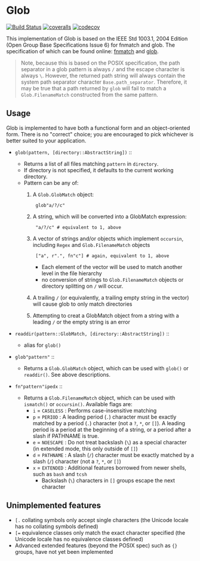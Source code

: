 # Glob

[![Build Status](https://github.com/vtjnash/Glob.jl/workflows/CI/badge.svg)](https://github.com/vtjnash/Glob.jl/actions/workflows/CI.yml?query=branch%3Amaster)
[![coveralls](https://coveralls.io/repos/github/vtjnash/Glob.jl/badge.svg?label=coveralls)](https://coveralls.io/github/vtjnash/Glob.jl)
[![codecov](https://codecov.io/gh/vtjnash/Glob.jl/branch/master/graph/badge.svg?label=codecov&token=QDfy4Cs9FB)](https://codecov.io/gh/vtjnash/Glob.jl)



This implementation of Glob is based on the IEEE Std 1003.1, 2004 Edition (Open Group Base Specifications Issue 6) for fnmatch and glob. The specification of which can be found online: [fnmatch](http://pubs.opengroup.org/onlinepubs/009696899/functions/fnmatch.html) and [glob](http://pubs.opengroup.org/onlinepubs/009696899/functions/glob.html).

> Note, because this is based on the POSIX specification, the path separator in a glob pattern is always `/` and the escape character is always `\`. However, the returned path string will always contain the system path separator character `Base.path_separator`. Therefore, it may be true that a path returned by `glob` will fail to match a `Glob.FilenameMatch` constructed from the same pattern.

## Usage

Glob is implemented to have both a functional form and an object-oriented form. There is no "correct" choice; you are encouraged to pick whichever is better suited to your application.

* `glob(pattern, [directory::AbstractString])` ::
  * Returns a list of all files matching `pattern` in `directory`.
  * If directory is not specified, it defaults to the current working directory.
  * Pattern can be any of:
    1. A `Glob.GlobMatch` object:

            glob"a/?/c"

    2. A string, which will be converted into a GlobMatch expression:

            "a/?/c" # equivalent to 1, above

    3. A vector of strings and/or objects which implement `occursin`, including `Regex` and `Glob.FilenameMatch` objects

            ["a", r".", fn"c"] # again, equivalent to 1, above

        * Each element of the vector will be used to match another level in the file hierarchy
        * no conversion of strings to `Glob.FilenameMatch` objects or directory splitting on `/` will occur.

    4. A trailing `/` (or equivalently, a trailing empty string in the vector) will cause glob to only match directories

    5. Attempting to creat a GlobMatch object from a string with a leading `/` or the empty string is an error

* `readdir(pattern::GlobMatch, [directory::AbstractString])` ::
  * alias for `glob()`

* `glob"pattern"` ::
  * Returns a `Glob.GlobMatch` object, which can be used with `glob()` or `readdir()`. See above descriptions.

* `fn"pattern"ipedx` ::
  * Returns a `Glob.FilenameMatch` object, which can be used with `ismatch()` or `occursin()`. Available flags are:
    * `i` = `CASELESS` : Performs case-insensitive matching
    * `p` = `PERIOD` : A leading period (`.`) character must be exactly matched by a period (`.`) character (not a `?`, `*`, or `[]`). A leading period is a period at the beginning of a string, or a period after a slash if PATHNAME is true.
    * `e` = `NOESCAPE` : Do not treat backslash (`\`) as a special character (in extended mode, this only outside of `[]`)
    * `d` = `PATHNAME` : A slash (`/`) character must be exactly matched by a slash (`/`) character (not a `?`, `*`, or `[]`)
    * `x` = `EXTENDED` : Additional features borrowed from newer shells, such as `bash` and `tcsh`
      * Backslash (`\`) characters in `[]` groups escape the next character

## Unimplemented features

 * `[.` collating symbols only accept single characters (the Unicode locale has no collating symbols defined)
 * `[=` equivalence classes only match the exact character specified (the Unicode locale has no equivalence classes defined)
 * Advanced extended features (beyond the POSIX spec) such as `{}` groups, have not yet been implemented
